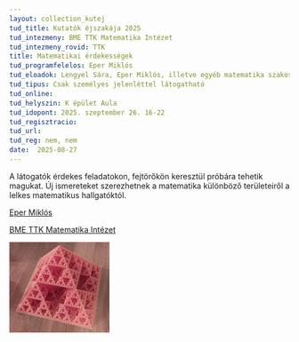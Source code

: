```yaml
---
layout: collection_kutej
tud_title: Kutatók éjszakája 2025
tud_intezmeny: BME TTK Matematika Intézet
tud_intezmeny_rovid: TTK
title: Matematikai érdekességek
tud_programfelelos: Eper Miklós
tud_eloadok: Lengyel Sára, Eper Miklós, illetve egyéb matematika szakos hallgatók
tud_tipus: Csak személyes jelenléttel látogatható
tud_online: 
tud_helyszin: K épület Aula
tud_idopont: 2025. szeptember 26. 16-22
tud_regisztracio: 
tud_url: 
tud_reg: nem, nem
date:  2025-08-27
---
```


A látogatók érdekes feladatokon, fejtörőkön keresztül próbára tehetik magukat. Új ismereteket szerezhetnek a matematika különböző területeiről a lelkes matematikus hallgatóktól.

[Eper Miklós](https://tudprog.bme.hu/kutatok_ejszakaja/profilok/eper_miklos)

[BME TTK Matematika Intézet](https://math.bme.hu/)

![Matematikai érdekességek](../2025/images/matematikai-erdekessegek.jpg)
